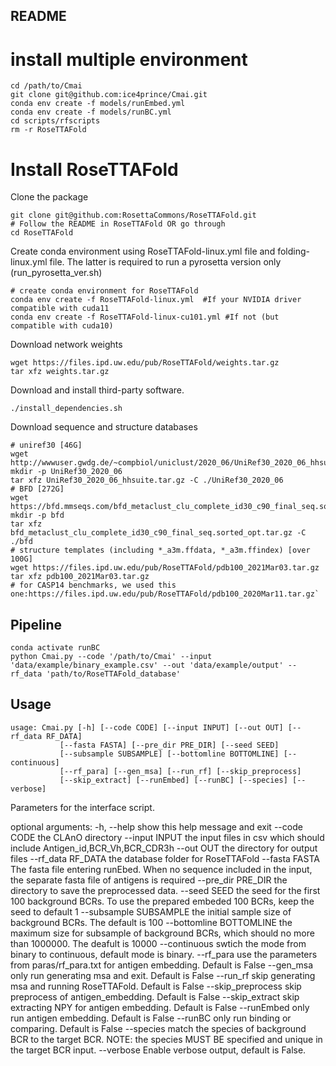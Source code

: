 ## README
#  install multiple environment
	cd /path/to/Cmai
	git clone git@github.com:ice4prince/Cmai.git
	conda env create -f models/runEmbed.yml
	conda env create -f models/runBC.yml
	cd scripts/rfscripts
	rm -r RoseTTAFold
#  Install RoseTTAFold
Clone the package  

	git clone git@github.com:RosettaCommons/RoseTTAFold.git
	# Follow the README in RoseTTAFold OR go through
	cd RoseTTAFold
Create conda environment using RoseTTAFold-linux.yml file and folding-linux.yml file. The latter is required to run a pyrosetta version only (run_pyrosetta_ver.sh)
	
	# create conda environment for RoseTTAFold
	conda env create -f RoseTTAFold-linux.yml  #If your NVIDIA driver compatible with cuda11
	conda env create -f RoseTTAFold-linux-cu101.yml #If not (but compatible with cuda10)
 Download network weights
	
	wget https://files.ipd.uw.edu/pub/RoseTTAFold/weights.tar.gz
	tar xfz weights.tar.gz
Download and install third-party software.
	
	./install_dependencies.sh
Download sequence and structure databases  
	
	# uniref30 [46G]
	wget http://wwwuser.gwdg.de/~compbiol/uniclust/2020_06/UniRef30_2020_06_hhsuite.tar.gz
	mkdir -p UniRef30_2020_06
	tar xfz UniRef30_2020_06_hhsuite.tar.gz -C ./UniRef30_2020_06
	# BFD [272G]
	wget https://bfd.mmseqs.com/bfd_metaclust_clu_complete_id30_c90_final_seq.sorted_opt.tar.gz
	mkdir -p bfd
	tar xfz
	bfd_metaclust_clu_complete_id30_c90_final_seq.sorted_opt.tar.gz -C ./bfd
	# structure templates (including *_a3m.ffdata, *_a3m.ffindex) [over 100G]
	wget https://files.ipd.uw.edu/pub/RoseTTAFold/pdb100_2021Mar03.tar.gz
	tar xfz pdb100_2021Mar03.tar.gz
	# for CASP14 benchmarks, we used this one:https://files.ipd.uw.edu/pub/RoseTTAFold/pdb100_2020Mar11.tar.gz`


## Pipeline
	conda activate runBC
	python Cmai.py --code '/path/to/Cmai' --input 'data/example/binary_example.csv' --out 'data/example/output' --rf_data 'path/to/RoseTTAFold_database' 
## Usage
	usage: Cmai.py [-h] [--code CODE] [--input INPUT] [--out OUT] [--rf_data RF_DATA]
	           [--fasta FASTA] [--pre_dir PRE_DIR] [--seed SEED]
	           [--subsample SUBSAMPLE] [--bottomline BOTTOMLINE] [--continuous]
	           [--rf_para] [--gen_msa] [--run_rf] [--skip_preprocess]
	           [--skip_extract] [--runEmbed] [--runBC] [--species] [--verbose]

Parameters for the interface script.

optional arguments:
	-h, --help            show this help message and exit
	--code CODE           the CLAnO directory
	--input INPUT         the input files in csv which should include
                        Antigen_id,BCR_Vh,BCR_CDR3h
	--out OUT             the directory for output files
	--rf_data RF_DATA     the database folder for RoseTTAFold
	--fasta FASTA         The fasta file entering runEbed. When no sequence included
                        in the input, the separate fasta file of antigens is
                        required
	--pre_dir PRE_DIR     the directory to save the preprocessed data.
	--seed SEED           the seed for the first 100 background BCRs. To use the
                        prepared embeded 100 BCRs, keep the seed to default 1
	--subsample SUBSAMPLE
                        the initial sample size of background BCRs. The default is
                        100
	--bottomline BOTTOMLINE
                        the maximum size for subsample of background BCRs, which
                        should no more than 1000000. The deafult is 10000
	--continuous          swtich the mode from binary to continuous, default mode is
                        binary.
	--rf_para             use the parameters from paras/rf_para.txt for antigen
                        embedding. Default is False
	--gen_msa             only run generating msa and exit. Default is False
	--run_rf              skip generating msa and running RoseTTAFold. Default is
                        False
	--skip_preprocess     skip preprocess of antigen_embedding. Default is False
	--skip_extract        skip extracting NPY for antigen embedding. Default is
                        False
	--runEmbed            only run antigen embedding. Default is False
	--runBC               only run binding or comparing. Default is False
	--species             match the species of background BCR to the target BCR.
                        NOTE: the species MUST BE specified and unique in the
                        target BCR input.
	--verbose             Enable verbose output, default is False.
